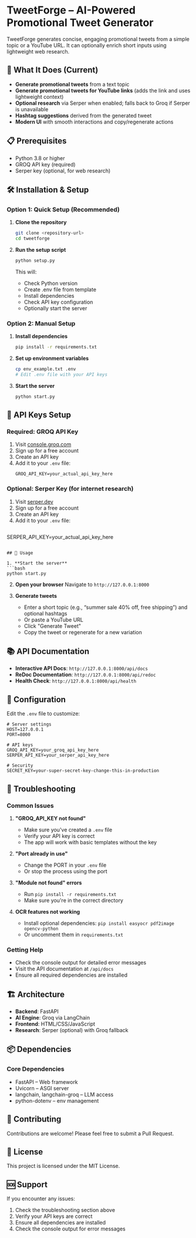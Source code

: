 # TweetForge – AI-Powered Promotional Tweet Generator

TweetForge generates concise, engaging promotional tweets from a simple topic or a YouTube URL. It can optionally enrich short inputs using lightweight web research.

## 🚀 What It Does (Current)

- **Generate promotional tweets** from a text topic
- **Generate promotional tweets for YouTube links** (adds the link and uses lightweight context)
- **Optional research** via Serper when enabled; falls back to Groq if Serper is unavailable
- **Hashtag suggestions** derived from the generated tweet
- **Modern UI** with smooth interactions and copy/regenerate actions

## 📋 Prerequisites

- Python 3.8 or higher
- GROQ API key (required)
- Serper key (optional, for web research)

## 🛠️ Installation & Setup

### Option 1: Quick Setup (Recommended)

1. **Clone the repository**
   ```bash
   git clone <repository-url>
   cd tweetforge
   ```

2. **Run the setup script**
   ```bash
   python setup.py
   ```
   This will:
   - Check Python version
   - Create .env file from template
   - Install dependencies
   - Check API key configuration
   - Optionally start the server

### Option 2: Manual Setup

1. **Install dependencies**
   ```bash
   pip install -r requirements.txt
   ```

2. **Set up environment variables**
   ```bash
   cp env_example.txt .env
   # Edit .env file with your API keys
   ```

3. **Start the server**
   ```bash
   python start.py
   ```

## 🔑 API Keys Setup

### Required: GROQ API Key
1. Visit [console.groq.com](https://console.groq.com/)
2. Sign up for a free account
3. Create an API key
4. Add it to your `.env` file:
   ```
   GROQ_API_KEY=your_actual_api_key_here
   ```

### Optional: Serper Key (for internet research)
1. Visit [serper.dev](https://serper.dev/)
2. Sign up for a free account
3. Create an API key
4. Add it to your `.env` file:
   ```
  SERPER_API_KEY=your_actual_api_key_here
   ```

## 🎯 Usage

1. **Start the server**
  ```bash
  python start.py
  ```

2. **Open your browser**
   Navigate to `http://127.0.0.1:8000`

3. **Generate tweets**
   - Enter a short topic (e.g., “summer sale 40% off, free shipping”) and optional hashtags
   - Or paste a YouTube URL
   - Click "Generate Tweet"
   - Copy the tweet or regenerate for a new variation

## 📚 API Documentation

- **Interactive API Docs**: `http://127.0.0.1:8000/api/docs`
- **ReDoc Documentation**: `http://127.0.0.1:8000/api/redoc`
- **Health Check**: `http://127.0.0.1:8000/api/health`

## 🔧 Configuration

Edit the `.env` file to customize:

```env
# Server settings
HOST=127.0.0.1
PORT=8000

# API keys
GROQ_API_KEY=your_groq_api_key_here
SERPER_API_KEY=your_serper_api_key_here

# Security
SECRET_KEY=your-super-secret-key-change-this-in-production
```

## 🐛 Troubleshooting

### Common Issues

1. **"GROQ_API_KEY not found"**
   - Make sure you've created a `.env` file
   - Verify your API key is correct
   - The app will work with basic templates without the key

2. **"Port already in use"**
   - Change the PORT in your `.env` file
   - Or stop the process using the port

3. **"Module not found" errors**
   - Run `pip install -r requirements.txt`
   - Make sure you're in the correct directory

4. **OCR features not working**
   - Install optional dependencies: `pip install easyocr pdf2image opencv-python`
   - Or uncomment them in `requirements.txt`

### Getting Help

- Check the console output for detailed error messages
- Visit the API documentation at `/api/docs`
- Ensure all required dependencies are installed

## 🏗️ Architecture

- **Backend**: FastAPI
- **AI Engine**: Groq via LangChain
- **Frontend**: HTML/CSS/JavaScript
- **Research**: Serper (optional) with Groq fallback

## 📦 Dependencies

### Core Dependencies
- FastAPI – Web framework
- Uvicorn – ASGI server
- langchain, langchain-groq – LLM access
- python-dotenv – env management

## 🤝 Contributing

Contributions are welcome! Please feel free to submit a Pull Request.

## 📄 License

This project is licensed under the MIT License.

## 🆘 Support

If you encounter any issues:
1. Check the troubleshooting section above
2. Verify your API keys are correct
3. Ensure all dependencies are installed
4. Check the console output for error messages